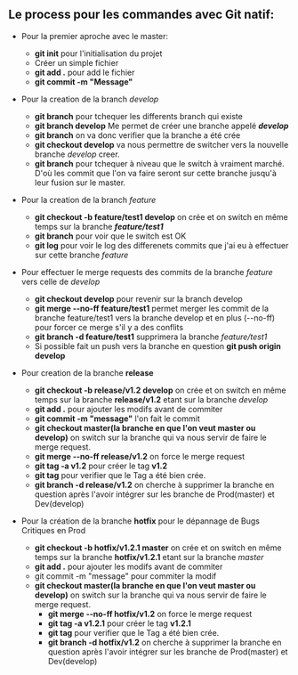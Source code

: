 ## Le process pour les commandes avec Git natif:
  
- Pour la premier aproche avec le master:

	- **git init** pour l'initialisation du projet
	- Créer un simple fichier
	- **git add .** pour add le fichier
	- **git commit -m "Message"**
	
- Pour la creation de la branch *develop*
	
	- **git branch** pour tchequer les differents branch qui existe
	- **git branch develop** Me permet de créer une branche appelé ***develop***
	- **git branch** on va donc verifier que la branche a été crée
	- **git checkout develop** va nous permettre de switcher vers la nouvelle branche *develop* creer.
	- **git branch** pour tchequer à niveau que le switch à vraiment marché. D'où les commit que l'on va faire seront sur cette branche jusqu'à leur fusion sur le master.

- Pour la creation de la branch *feature*
	
	- **git checkout -b feature/test1 develop** on crée et on switch en même temps sur la branche ***feature/test1***
	- **git branch** pour voir que le switch est OK
	- **git log** pour voir le log des differenets commits que j'ai eu à effectuer sur cette branche *feature*

- Pour effectuer le merge requests des commits de la branche *feature* vers celle de *develop*

	- **git checkout develop** pour revenir sur la branch develop
	- **git merge --no-ff feature/test1** permet merger les commit de la branche feature/test1 vers la branche develop et en plus (--no-ff) pour forcer ce merge s'il y a des conflits
	- **git branch -d feature/test1** supprimera la branche *feature/test1*
	- Si possible fait un push vers la branche en question **git push origin develop**

- Pour creation de la branche **release**

	- **git checkout -b release/v1.2 develop** on crée et on switch en même temps sur la branche **release/v1.2** etant sur la branche *develop*
	- **git add .** pour ajouter les modifs avant de commiter
	- **git commit -m "message"** l'on fait le commit 	
	- **git checkout master(la branche en que l'on veut master ou develop)** on switch sur la branche qui va nous servir de faire le merge request.
	- **git merge --no-ff release/v1.2** on force le merge request
	- **git tag -a v1.2** pour créer le tag **v1.2**
	- **git tag** pour verifier que le Tag a été bien crée.
	- **git branch -d release/v1.2** on cherche à supprimer la branche en question après l'avoir intégrer sur les branche de Prod(master) et Dev(develop)

- Pour la création de la branche **hotfix** pour le dépannage de Bugs Critiques en Prod

	- **git checkout -b hotfix/v1.2.1 master** on crée et on switch en même temps sur la branche **hotfix/v1.2.1** etant sur la branche *master*
	- **git add .** pour ajouter les modifs avant de commiter
	- git commit -m "message" pour commiter la modif
	- **git checkout master(la branche en que l'on veut master ou develop)** on switch sur la branche qui va nous servir de faire le merge request.
        - **git merge --no-ff hotfix/v1.2** on force le merge request
        - **git tag -a v1.2.1** pour créer le tag **v1.2.1**
        - **git tag** pour verifier que le Tag a été bien crée.
        - **git branch -d hotfix/v1.2** on cherche à supprimer la branche en question après l'avoir intégrer sur les branche de Prod(master) et Dev(develop)

























